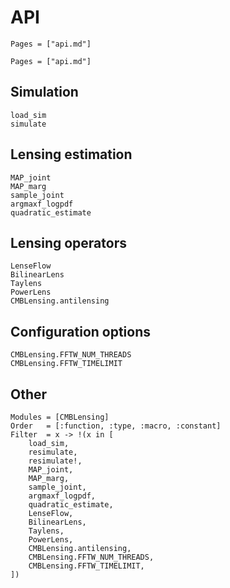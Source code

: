# API 

```@contents
Pages = ["api.md"]
```

```@index
Pages = ["api.md"]
```

## Simulation
```@docs
load_sim
simulate
```

## Lensing estimation

```@docs
MAP_joint
MAP_marg
sample_joint
argmaxf_logpdf
quadratic_estimate
```

## Lensing operators

```@docs
LenseFlow
BilinearLens
Taylens
PowerLens
CMBLensing.antilensing
```

## Configuration options

```@docs
CMBLensing.FFTW_NUM_THREADS
CMBLensing.FFTW_TIMELIMIT
```

## Other

```@autodocs
Modules = [CMBLensing]
Order   = [:function, :type, :macro, :constant]
Filter  = x -> !(x in [
    load_sim,
    resimulate,
    resimulate!,
    MAP_joint,
    MAP_marg,
    sample_joint,
    argmaxf_logpdf,
    quadratic_estimate,
    LenseFlow,
    BilinearLens,
    Taylens,
    PowerLens,
    CMBLensing.antilensing,
    CMBLensing.FFTW_NUM_THREADS,
    CMBLensing.FFTW_TIMELIMIT,
])
```
